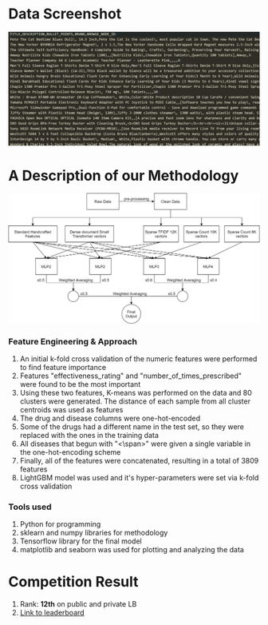 # Data Screenshot
<img src="images/data_screenshot.png" width="800"/>


# A Description of our Methodology
<img src="images/Amazon_ML_Challenge.jpg" width="800"/>

### Feature Engineering & Approach

1. An initial k-fold cross validation of the numeric features were performed to find feature importance
2. Features "effectiveness_rating" and "number_of_times_prescribed" were found to be the most important
3. Using these two features, K-means was performed on the data and 80 clusters were generated. The distance of each sample from all cluster centroids was used as features
4. The drug and disease columns were one-hot-encoded
5. Some of the drugs had a different name in the test set, so they were replaced with the ones in the training data
6. All diseases that begun with "<\span>" were given a single variable in the one-hot-encoding scheme
7. Finally, all of the features were concatenated, resulting in a total of 3809 features
8. LightGBM model was used and it's hyper-parameters were set via k-fold cross validation

### Tools used
1. Python for programming
2. sklearn and numpy libraries for methodology
3. Tensorflow library for the final model
4. matplotlib and seaborn was used for plotting and analyzing the data


# Competition Result
1. Rank: **12th** on public and private LB
2. [Link to leaderboard](https://www.hackerearth.com/challenges/competitive/amazon-ml-challenge/leaderboard/)
